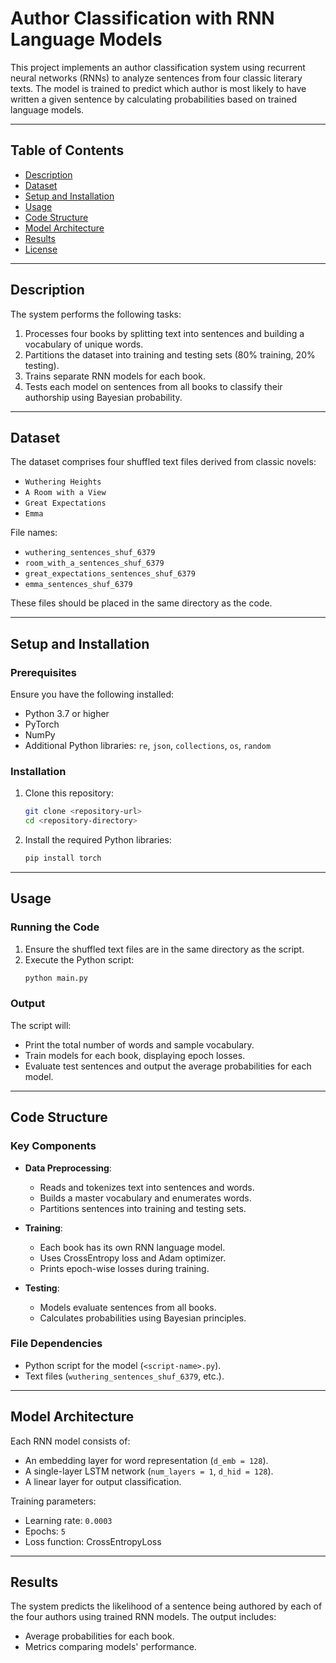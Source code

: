 # Author Classification with RNN Language Models

This project implements an author classification system using recurrent neural networks (RNNs) to analyze sentences from four classic literary texts. The model is trained to predict which author is most likely to have written a given sentence by calculating probabilities based on trained language models.

---

## Table of Contents
- [Description](#description)
- [Dataset](#dataset)
- [Setup and Installation](#setup-and-installation)
- [Usage](#usage)
- [Code Structure](#code-structure)
- [Model Architecture](#model-architecture)
- [Results](#results)
- [License](#license)

---

## Description

The system performs the following tasks:
1. Processes four books by splitting text into sentences and building a vocabulary of unique words.
2. Partitions the dataset into training and testing sets (80% training, 20% testing).
3. Trains separate RNN models for each book.
4. Tests each model on sentences from all books to classify their authorship using Bayesian probability.

---

## Dataset

The dataset comprises four shuffled text files derived from classic novels:
- `Wuthering Heights`
- `A Room with a View`
- `Great Expectations`
- `Emma`

File names:
- `wuthering_sentences_shuf_6379`
- `room_with_a_sentences_shuf_6379`
- `great_expectations_sentences_shuf_6379`
- `emma_sentences_shuf_6379`

These files should be placed in the same directory as the code.

---

## Setup and Installation

### Prerequisites
Ensure you have the following installed:
- Python 3.7 or higher
- PyTorch
- NumPy
- Additional Python libraries: `re`, `json`, `collections`, `os`, `random`

### Installation
1. Clone this repository:
    ```bash
    git clone <repository-url>
    cd <repository-directory>
    ```
2. Install the required Python libraries:
    ```bash
    pip install torch
    ```

---

## Usage

### Running the Code
1. Ensure the shuffled text files are in the same directory as the script.
2. Execute the Python script:
    ```bash
    python main.py
    ```

### Output
The script will:
- Print the total number of words and sample vocabulary.
- Train models for each book, displaying epoch losses.
- Evaluate test sentences and output the average probabilities for each model.

---

## Code Structure

### Key Components
- **Data Preprocessing**:
  - Reads and tokenizes text into sentences and words.
  - Builds a master vocabulary and enumerates words.
  - Partitions sentences into training and testing sets.

- **Training**:
  - Each book has its own RNN language model.
  - Uses CrossEntropy loss and Adam optimizer.
  - Prints epoch-wise losses during training.

- **Testing**:
  - Models evaluate sentences from all books.
  - Calculates probabilities using Bayesian principles.

### File Dependencies
- Python script for the model (`<script-name>.py`).
- Text files (`wuthering_sentences_shuf_6379`, etc.).

---

## Model Architecture

Each RNN model consists of:
- An embedding layer for word representation (`d_emb = 128`).
- A single-layer LSTM network (`num_layers = 1`, `d_hid = 128`).
- A linear layer for output classification.

Training parameters:
- Learning rate: `0.0003`
- Epochs: `5`
- Loss function: CrossEntropyLoss

---

## Results

The system predicts the likelihood of a sentence being authored by each of the four authors using trained RNN models. The output includes:
- Average probabilities for each book.
- Metrics comparing models' performance.

